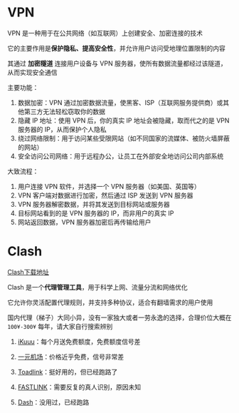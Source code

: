 # VPN

VPN 是一种用于在公共网络（如互联网）上创建安全、加密连接的技术

它的主要作用是**保护隐私、提高安全性**，并允许用户访问受地理位置限制的内容

其通过 **加密隧道** 连接用户设备与 VPN 服务器，使所有数据流量都经过该隧道，从而实现安全通信



主要功能：

1. 数据加密：VPN 通过加密数据流量，使黑客、ISP（互联网服务提供商）或其他第三方无法轻松窃取你的数据
2. 隐藏 IP 地址：使用 VPN 后，你的真实 IP 地址会被隐藏，取而代之的是 VPN 服务器的 IP，从而保护个人隐私
3. 绕过网络限制：用于访问某些受限网站（如不同国家的流媒体、被防火墙屏蔽的网站）
4. 安全访问公司网络：用于远程办公，让员工在外部安全地访问公司内部系统



大致流程：

1. 用户连接 VPN 软件，并选择一个 VPN 服务器（如美国、英国等）
2. VPN 客户端对数据进行加密，然后通过 ISP 发送到 VPN 服务器
3. VPN 服务器解密数据，并将其发送到目标网站或服务器
4. 目标网站看到的是 VPN 服务器的 IP，而非用户的真实 IP
5. 网站返回数据，VPN 服务器加密后再传输给用户







# Clash

[Clash下载地址](https://github.com/clashdownload/Clash)

Clash 是一个**代理管理工具**，用于科学上网、流量分流和网络优化

它允许你灵活配置代理规则，并支持多种协议，适合有翻墙需求的用户使用



国内代理（梯子）大同小异，没有一家独大或者一劳永逸的选择，合理价位大概在 `100¥-300¥` 每年，请大家自行搜索辨别



1. [iKuuu](https://ikuuu.one/auth/login)：每个月送免费额度，免费额度信号差

2. [一元机场](https://xn--1-q07a56pdss.com/#/login)：价格近乎免费，信号非常差

3. [Toadlink](https://new.toadlink.icu/index.php#/dashboard)：挺好用的，但已经跑路了

4. [FASTLINK](https://fastlink.ws/auth/login)：需要反复的真人识别，原因未知

5. [Dash](https://dash.bohe7.xyz/#/login)：没用过，已经跑路
